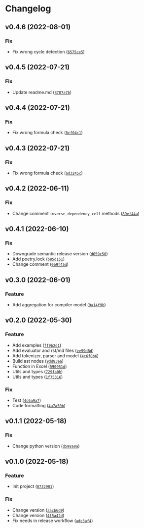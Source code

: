 # Changelog

<!--next-version-placeholder-->

## v0.4.6 (2022-08-01)
### Fix
* Fix wrong cycle detection ([`6575ce5`](https://github.com/devind-team/xlsx_evaluate/commit/6575ce5e62cc2c3a970d9a7f934400eb7f98388d))

## v0.4.5 (2022-07-21)
### Fix
* Update readme.md ([`8787a7b`](https://github.com/devind-team/xlsx_evaluate/commit/8787a7b3f16e78a71c0957bf3b96e673461caa67))

## v0.4.4 (2022-07-21)
### Fix
* Fix wrong formula check ([`8cf04c1`](https://github.com/devind-team/xlsx_evaluate/commit/8cf04c1bfca2af21c1857ebf26ab955e6a7e6e6c))

## v0.4.3 (2022-07-21)
### Fix
* Fix wrong formula check ([`ad3245c`](https://github.com/devind-team/xlsx_evaluate/commit/ad3245c7f917ba0204fd8b58189641cf6d28e1a8))

## v0.4.2 (2022-06-11)
### Fix
* Change comment `inverse_dependency_cell` methods ([`89ef44a`](https://github.com/devind-team/xlsx_evaluate/commit/89ef44ae1f8d064ccefe7dd417af2365a3022345))

## v0.4.1 (2022-06-10)
### Fix
* Downgrade semantic release version ([`d659c50`](https://github.com/devind-team/xlsx_evaluate/commit/d659c5091a3c09ac3b1427f0f3262cd52dbf4a2a))
* Add poetry.lock ([`b85d151`](https://github.com/devind-team/xlsx_evaluate/commit/b85d15136e5ce6555f2caa33dcb04c46adb6ff81))
* Change comment ([`0b9f45d`](https://github.com/devind-team/xlsx_evaluate/commit/0b9f45de0197287da0b7f21d0d02ea5149e1de1a))

## v0.3.0 (2022-06-01)
### Feature
* Add aggregation for compiler model ([`9a14f9b`](https://github.com/devind-team/xlsx_evaluate/commit/9a14f9bdd20bcebc1c2cd5c55be649fd35454042))

## v0.2.0 (2022-05-30)
### Feature
* Add examples ([`ff9b2d1`](https://github.com/devind-team/xlsx_evaluate/commit/ff9b2d14b02cb6d08f14b744c110aba6f79b79bb))
* Add evaluator and rst/md files ([`ee99d8d`](https://github.com/devind-team/xlsx_evaluate/commit/ee99d8d89deb9d4a0f7edea77e56719f0d00dd7c))
* Add tokenizer, parser and model ([`4c6f8b6`](https://github.com/devind-team/xlsx_evaluate/commit/4c6f8b62717e987789d52f0c724cfbd1023efca2))
* Build ast nodes ([`9dd83ea`](https://github.com/devind-team/xlsx_evaluate/commit/9dd83eae96c43466b3254118befcfb4739c45160))
* Function in Excel ([`590951d`](https://github.com/devind-team/xlsx_evaluate/commit/590951d13fa60f0f5c2e8312c0f5ceace8efa703))
* Utils and types ([`729fa0b`](https://github.com/devind-team/xlsx_evaluate/commit/729fa0b10f305acd95791f1e375d07b756aed284))
* Utils and types ([`1f75316`](https://github.com/devind-team/xlsx_evaluate/commit/1f753169b51670c120f397f7dec6394759754280))

### Fix
* Test ([`4c6a9a7`](https://github.com/devind-team/xlsx_evaluate/commit/4c6a9a72c39e94474c23c7324c4a1dcf99c14514))
* Code formatting ([`4a7a50b`](https://github.com/devind-team/xlsx_evaluate/commit/4a7a50b18902b4019ccd2c6eecfdf633399a274b))

## v0.1.1 (2022-05-18)
### Fix
* Change python version ([`d598a0a`](https://github.com/devind-team/xlsx_evaluate/commit/d598a0ad77fd3f8c30668427af58dea47c3ed5a7))

## v0.1.0 (2022-05-18)
### Feature
* Init project ([`8732901`](https://github.com/devind-team/xlsx_evaluate/commit/87329015a1788c79f98fcbc59b1a26a6a0c3ff9f))

### Fix
* Change version ([`aacb6d9`](https://github.com/devind-team/xlsx_evaluate/commit/aacb6d98cecc8f2bff915d44b0fa21033c171e7d))
* Change version ([`4f5a42d`](https://github.com/devind-team/xlsx_evaluate/commit/4f5a42df779e191f41e296b6a6381b340eace8e9))
* Fix needs in release workflow ([`adc3af4`](https://github.com/devind-team/xlsx_evaluate/commit/adc3af4439683099ca15e5f36656df62d89ab21f))

